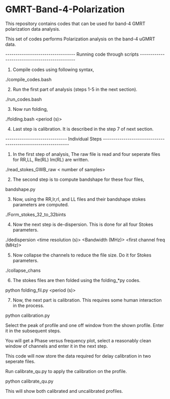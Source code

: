 # GMRT-Band-4-Polarization
This repository contains codes that can be used for band-4 GMRT polarization data analysis.

This set of codes performs Polarization analysis on the band-4 uGMRT data.


---------------------------------- Running code through scripts  ----------------------------------------------


1. Compile codes using following syntax,

./compile_codes.bash

2. Run the first part of analysis (steps 1-5 in the next section).

./run_codes.bash <raw file name> <total number of samples> <block size for processing> <number of channels> <time resolution> <DM> <Bandwidth> <Frequency of first chan> <Collapse factor for channels>

3. Now run folding,

./folding.bash <time resolution> <period (s)> <total number of samples> <number of channels> 

4. Last step is calibration. It is described in the step 7 of next section.


------------------------------   Individual Steps   -------------------------------------------------------------

1. In the first step of analysis, The raw file is read and four seperate files for RR,LL, Re(RL) Im(RL) are written.

./read_stokes_GWB_raw <filename> < number of samples> <blocksize> <channels>

2. The second step is to compute bandshape for these four files,

bandshape.py <number of channels> <number of samples to compute bandshape> 

3. Now, using the RR,lr,rl, and LL files and their bandshape stokes parameters are computed.

./Form_stokes_32_to_32bints <blocksize> <total samples> <channels>

4. Now the next step is de-dispersion. This is done for all four Stokes parameters.

./dedispersion <total samples> <block size> <channels> <time resolution (s)> <DM> <Bandwidth (MHz)> <first channel freq (MHz)>

5. Now collapse the channels to reduce the file size. Do it for Stokes parameters. 

./collapse_chans <total samples> <number of channels> <number of channels to collapse>

6. The stokes files are then folded using the folding_*py codes.

python folding_fil.py <time resolution> <period (s)> <total number of samples> <number of channels>

7. Now, the next part is calibration. This requires some human interaction in the process. 

python calibration.py 

Select the peak of profile and one off window from the shown profile. Enter it in the subsequent steps.

You will get a Phase versus frequency plot, select a reasonably clean window of channels and enter it in the next step.

This code will now store the data required for delay calibration in two seperate files.

Run calibrate_qu.py to apply the calibration on the profile.

python calibrate_qu.py

This will show both calibrated and uncalibrated profiles.
